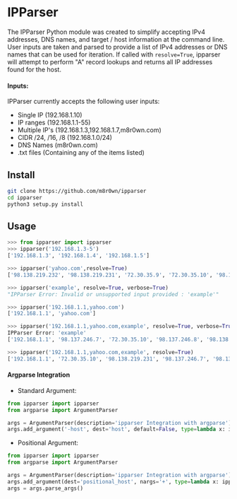 # IPParser

The IPParser Python module was created to simplify accepting IPv4 addresses, DNS names, and target / host information at the command line. User inputs are taken and parsed to provide a list of IPv4 addresses or DNS names that can be used for iteration. If called with ```resolve=True```, ipparser will attempt to perform "A" record lookups and returns all IP addresses found for the host.

#### Inputs:
IPParser currently accepts the following user inputs:
* Single IP (192.168.1.10)
* IP ranges (192.168.1.1-55)
* Multiple IP's (192.168.1.3,192.168.1.7,m8r0wn.com)
* CIDR /24, /16, /8 (192.168.1.0/24)
* DNS Names (m8r0wn.com)
* .txt files (Containing any of the items listed)

## Install
```bash
git clone https://github.com/m8r0wn/ipparser
cd ipparser
python3 setup.py install
```

## Usage
```python
>>> from ipparser import ipparser
>>> ipparser('192.168.1.3-5')
['192.168.1.3', '192.168.1.4', '192.168.1.5']

>>> ipparser('yahoo.com',resolve=True)
['98.138.219.232', '98.138.219.231', '72.30.35.9', '72.30.35.10', '98.137.246.7', '98.137.246.8']

>>> ipparser('example', resolve=True, verbose=True)
"IPParser Error: Invalid or unsupported input provided : 'example'"

>>> ipparser('192.168.1.1,yahoo.com')
['192.168.1.1', 'yahoo.com']

>>> ipparser('192.168.1.1,yahoo.com,example', resolve=True, verbose=True)
IPParser Error: 'example'
['192.168.1.1', '98.137.246.7', '72.30.35.10', '98.137.246.8', '98.138.219.231', '98.138.219.232', '72.30.35.9']

>>> ipparser('192.168.1.1,yahoo.com,example', resolve=True)
['192.168.1.1', '72.30.35.10', '98.138.219.231', '98.137.246.7', '98.137.246.8', '72.30.35.9', '98.138.219.232']
```

#### Argparse Integration
* Standard Argument:
```python
from ipparser import ipparser
from argparse import ArgumentParser

args = ArgumentParser(description='ipparser Integration with argparse')
args.add_argument('-host', dest='host', default=False, type=lambda x: ipparser(x, resolve=True), help='Host Input')args = args.parse_args()
```

* Positional Argument:
```python
from ipparser import ipparser
from argparse import ArgumentParser

args = ArgumentParser(description='ipparser Integration with argparse')
args.add_argument(dest='positional_host', nargs='+', type=lambda x: ipparser(x, resolve=False, verbose=True), help='Host Input')
args = args.parse_args()
```
